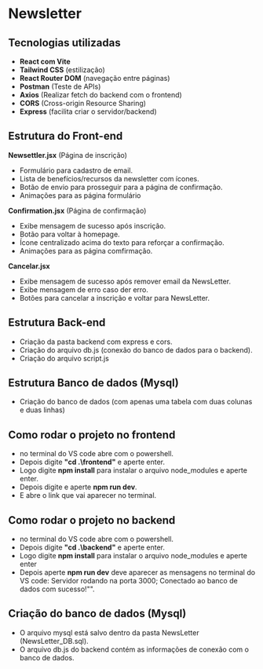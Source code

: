 # Newsletter

## Tecnologias utilizadas

- **React com Vite** 
- **Tailwind CSS** (estilização)
- **React Router DOM** (navegação entre páginas)
- **Postman** (Teste de APIs)
- **Axios** (Realizar fetch do backend com o frontend)
- **CORS** (Cross-origin Resource Sharing)
- **Express** (facilita criar o servidor/backend)


## Estrutura do Front-end

**Newsettler.jsx** (Página de inscrição)
   - Formulário para cadastro de email.
   - Lista de benefícios/recursos da newsletter com ícones.
   - Botão de envio para prosseguir para a página de confirmação.
   - Animações para as página formulário


**Confirmation.jsx** (Página de confirmação)
   - Exibe mensagem de sucesso após inscrição.
   - Botão para voltar à homepage.
   - Ícone centralizado acima do texto para reforçar a confirmação.
   - Animações para as página comfirmação.

**Cancelar.jsx**
- Exibe mensagem de sucesso após remover email da NewsLetter.
- Exibe mensagem de erro caso der erro.
- Botões para cancelar a inscrição e voltar para NewsLetter.



## Estrutura Back-end

- Criação da pasta backend com express e cors.
- Criação do arquivo db.js (conexão do banco de dados para o backend).
- Criação do arquivo script.js 

## Estrutura Banco de dados (Mysql)

- Criação do banco de dados (com apenas uma tabela com duas colunas e duas linhas)

## Como rodar o projeto no frontend

- no terminal do VS code abre com o powershell.
- Depois digite **"cd .\frontend\"** e aperte enter.
- Logo digite **npm install** para instalar o arquivo node_modules e aperte enter.
- Depois digite  e aperte **npm run dev**.
- E abre o link que vai aparecer no terminal.

## Como rodar o projeto no backend

- no terminal do VS code abre com o powershell.
- Depois digite **"cd .\backend\"** e aperte enter.
- Logo digite **npm install** para instalar o arquivo node_modules e aperte enter
- Depois aperte **npm run dev** deve aparecer as mensagens no terminal do VS code: Servidor rodando na porta 3000;
  Conectado ao banco de dados com sucesso!"".

## Criação do banco de dados (Mysql)

- O arquivo mysql está salvo dentro da pasta NewsLetter (NewsLetter_DB.sql).
- O arquivo db.js do backend contém as informações de conexão com o banco de dados.


